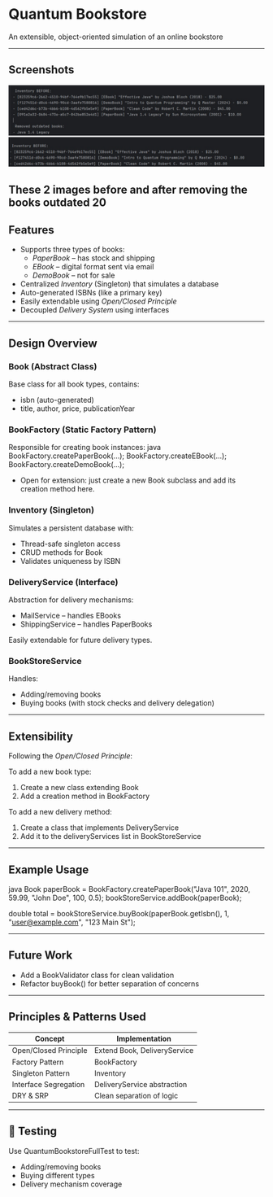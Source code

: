 #  Quantum Bookstore

An extensible, object-oriented simulation of an online bookstore 

---
## Screenshots
![before](https://github.com/Khalaf649/FawryBookStore/blob/main/1.jpg)
![after](https://github.com/Khalaf649/FawryBookStore/blob/main/2.jpg)

These 2 images before and after removing the books outdated 20
---
## Features

- Supports three types of books:
  -  *PaperBook* – has stock and shipping
  -  *EBook* – digital format sent via email
  -  *DemoBook* – not for sale
- Centralized *Inventory* (Singleton) that simulates a database
- Auto-generated ISBNs (like a primary key)
- Easily extendable using *Open/Closed Principle*
- Decoupled *Delivery System* using interfaces

---

##  Design Overview

###  Book (Abstract Class)
Base class for all book types, contains:
- isbn (auto-generated)
- title, author, price, publicationYear

###  BookFactory (Static Factory Pattern)
Responsible for creating book instances:
java
BookFactory.createPaperBook(...);
BookFactory.createEBook(...);
BookFactory.createDemoBook(...);


- Open for extension: just create a new Book subclass and add its creation method here.

###  Inventory (Singleton)
Simulates a persistent database with:
- Thread-safe singleton access
- CRUD methods for Book
- Validates uniqueness by ISBN

### DeliveryService (Interface)
Abstraction for delivery mechanisms:
- MailService – handles EBooks
- ShippingService – handles PaperBooks

Easily extendable for future delivery types.

### BookStoreService
Handles:
- Adding/removing books
- Buying books (with stock checks and delivery delegation)

---

## Extensibility

 Following the *Open/Closed Principle*:

To add a new book type:
1. Create a new class extending Book
2. Add a creation method in BookFactory

To add a new delivery method:
1. Create a class that implements DeliveryService
2. Add it to the deliveryServices list in BookStoreService

---

##  Example Usage

java
Book paperBook = BookFactory.createPaperBook("Java 101", 2020, 59.99, "John Doe", 100, 0.5);
bookStoreService.addBook(paperBook);

double total = bookStoreService.buyBook(paperBook.getIsbn(), 1, "user@example.com", "123 Main St");


---

##  Future Work

-  Add a BookValidator class for clean validation
-  Refactor buyBook() for better separation of concerns

---

##  Principles & Patterns Used

| Concept                | Implementation            |
|------------------------|----------------------------------|
| Open/Closed Principle  | Extend Book, DeliveryService |
| Factory Pattern        | BookFactory                    |
| Singleton Pattern      | Inventory                      |
| Interface Segregation  | DeliveryService abstraction    |
| DRY & SRP              | Clean separation of logic        |


---

## 🧪 Testing

Use QuantumBookstoreFullTest to test:
- Adding/removing books
- Buying different types
- Delivery mechanism coverage
